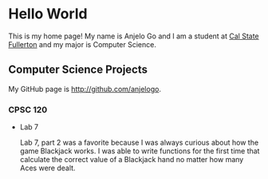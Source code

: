 # Hello World

This is my home page! My name is Anjelo Go and I am a student at [Cal State Fullerton](http://www.fullerton.edu/) and my major is Computer Science.

## Computer Science Projects

My GitHub page is http://github.com/anjelogo.

### CPSC 120

* Lab 7

    Lab 7, part 2 was a favorite because I was always curious about how the
    game Blackjack works. I was able to write functions for the first time
    that calculate the correct value of a Blackjack hand no matter how many
    Aces were dealt.